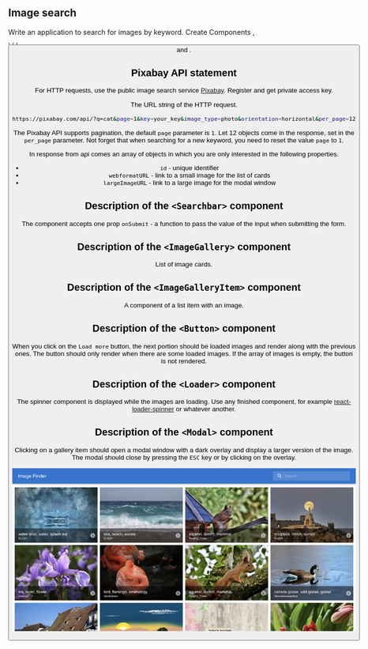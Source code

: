 ## Image search

Write an application to search for images by keyword. Create Components
<Searchbar>, <ImageGallery>, <ImageGalleryItem>, <Loader>, <Button> and <Modal>.

## Pixabay API statement

For HTTP requests, use the public image search service
[Pixabay](https://pixabay.com/api/docs/). Register and get private access key.

The URL string of the HTTP request.

```bash
https://pixabay.com/api/?q=cat&page=1&key=your_key&image_type=photo&orientation=horizontal&per_page=12
```

The Pixabay API supports pagination, the default `page` parameter is `1`. Let 12
objects come in the response, set in the `per_page` parameter. Not forget that
when searching for a new keyword, you need to reset the value `page` to `1`.

In response from api comes an array of objects in which you are only interested
in the following properties.

- `id` - unique identifier
- `webformatURL` - link to a small image for the list of cards
- `largeImageURL` - link to a large image for the modal window

## Description of the `<Searchbar>` component

The component accepts one prop `onSubmit` - a function to pass the value of the
input when submitting the form.

## Description of the `<ImageGallery>` component

List of image cards.

## Description of the `<ImageGalleryItem>` component

A component of a list item with an image.

## Description of the `<Button>` component

When you click on the `Load more` button, the next portion should be loaded
images and render along with the previous ones. The button should only render
when there are some loaded images. If the array of images is empty, the button
is not rendered.

## Description of the `<Loader>` component

The spinner component is displayed while the images are loading. Use any
finished component, for example
[react-loader-spinner](https://github.com/mhnpd/react-loader-spinner) or
whatever another.

## Description of the `<Modal>` component

Clicking on a gallery item should open a modal window with a dark overlay and
display a larger version of the image. The modal should close by pressing the
`ESC` key or by clicking on the overlay.

![](img/1.png)

